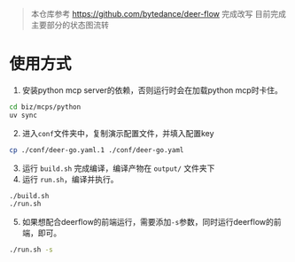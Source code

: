 
> 本仓库参考 https://github.com/bytedance/deer-flow 完成改写
> 目前完成主要部分的状态图流转
> 
>

# 使用方式
1. 安装python mcp server的依赖，否则运行时会在加载python mcp时卡住。
```bash
cd biz/mcps/python
uv sync
```
2. 进入`conf`文件夹中，复制演示配置文件，并填入配置key
```bash
cp ./conf/deer-go.yaml.1 ./conf/deer-go.yaml
```
3. 运行 `build.sh` 完成编译，编译产物在 `output/` 文件夹下
4. 运行 `run.sh`，编译并执行。

``` bash
./build.sh
./run.sh
```
5. 如果想配合deerflow的前端运行，需要添加`-s`参数，同时运行deerflow的前端，即可。
``` bash
./run.sh -s
```

